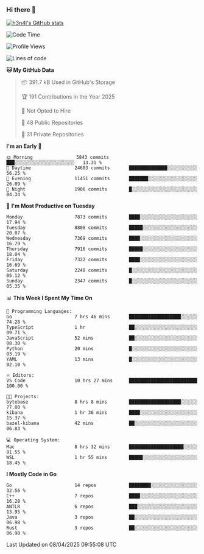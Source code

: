 ### Hi there 👋

[![h3n4l's GitHub stats](https://github-readme-stats.vercel.app/api?username=h3n4l&count_private=true&show_icons=true&theme=radical)](https://github.com/h3n4l/github-readme-stats)

<!--START_SECTION:waka-->
![Code Time](http://img.shields.io/badge/Code%20Time-2%2C134%20hrs%2053%20mins-blue)

![Profile Views](http://img.shields.io/badge/Profile%20Views-0-blue)

![Lines of code](https://img.shields.io/badge/From%20Hello%20World%20I%27ve%20Written-15.0%20million%20lines%20of%20code-blue)

**🐱 My GitHub Data** 

> 📦 391.7 kB Used in GitHub's Storage 
 > 
> 🏆 191 Contributions in the Year 2025
 > 
> 🚫 Not Opted to Hire
 > 
> 📜 48 Public Repositories 
 > 
> 🔑 31 Private Repositories 
 > 
**I'm an Early 🐤** 

```text
🌞 Morning                5843 commits        ███░░░░░░░░░░░░░░░░░░░░░░   13.31 % 
🌆 Daytime                24683 commits       ██████████████░░░░░░░░░░░   56.25 % 
🌃 Evening                11451 commits       ███████░░░░░░░░░░░░░░░░░░   26.09 % 
🌙 Night                  1906 commits        █░░░░░░░░░░░░░░░░░░░░░░░░   04.34 % 
```
📅 **I'm Most Productive on Tuesday** 

```text
Monday                   7873 commits        ████░░░░░░░░░░░░░░░░░░░░░   17.94 % 
Tuesday                  8808 commits        █████░░░░░░░░░░░░░░░░░░░░   20.07 % 
Wednesday                7369 commits        ████░░░░░░░░░░░░░░░░░░░░░   16.79 % 
Thursday                 7916 commits        █████░░░░░░░░░░░░░░░░░░░░   18.04 % 
Friday                   7322 commits        ████░░░░░░░░░░░░░░░░░░░░░   16.69 % 
Saturday                 2248 commits        █░░░░░░░░░░░░░░░░░░░░░░░░   05.12 % 
Sunday                   2347 commits        █░░░░░░░░░░░░░░░░░░░░░░░░   05.35 % 
```


📊 **This Week I Spent My Time On** 

```text
💬 Programming Languages: 
Go                       7 hrs 46 mins       ███████████████████░░░░░░   74.28 % 
TypeScript               1 hr                ██░░░░░░░░░░░░░░░░░░░░░░░   09.71 % 
JavaScript               52 mins             ██░░░░░░░░░░░░░░░░░░░░░░░   08.30 % 
Python                   20 mins             █░░░░░░░░░░░░░░░░░░░░░░░░   03.19 % 
YAML                     13 mins             █░░░░░░░░░░░░░░░░░░░░░░░░   02.10 % 

🔥 Editors: 
VS Code                  10 hrs 27 mins      █████████████████████████   100.00 % 

🐱‍💻 Projects: 
bytebase                 8 hrs 8 mins        ███████████████████░░░░░░   77.80 % 
kibana                   1 hr 36 mins        ████░░░░░░░░░░░░░░░░░░░░░   15.37 % 
bazel-kibana             42 mins             ██░░░░░░░░░░░░░░░░░░░░░░░   06.83 % 

💻 Operating System: 
Mac                      8 hrs 32 mins       ████████████████████░░░░░   81.55 % 
WSL                      1 hr 55 mins        █████░░░░░░░░░░░░░░░░░░░░   18.45 % 
```

**I Mostly Code in Go** 

```text
Go                       14 repos            ████████░░░░░░░░░░░░░░░░░   32.56 % 
C++                      7 repos             ████░░░░░░░░░░░░░░░░░░░░░   16.28 % 
ANTLR                    6 repos             ███░░░░░░░░░░░░░░░░░░░░░░   13.95 % 
Java                     3 repos             ██░░░░░░░░░░░░░░░░░░░░░░░   06.98 % 
Rust                     3 repos             ██░░░░░░░░░░░░░░░░░░░░░░░   06.98 % 
```




 Last Updated on 08/04/2025 09:55:08 UTC
<!--END_SECTION:waka-->

